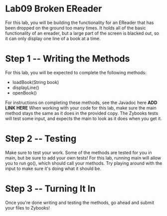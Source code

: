 # Lab09 Broken EReader
For this lab, you will be building the functionality for an EReader that has been dropped on the ground too many times. It holds all of the basic functionality
of an ereader, but a large part of the screen is blacked out, so it can only display one line of a book at a time.
# Step 1 -- Writing the Methods
For this lab, you will be expected to complete the following methods:
- loadBook(String book)
- displayLine()
- openBook()

For instructions on completing these methods, see the Javadoc here **ADD LINK HERE**
When working with your code for this lab, make sure the main method stays the same as it does in the provided copy. The Zybooks tests will test some input, and expects the main to look as it does when you get it.

# Step 2 -- Testing
Make sure to test your work. Some of the methods are tested for you in main, but be sure to add your own tests!
For this lab, running main will allow you to run go(), which should call your methods. Try playing around with the input to make sure it's doing what it should be.

# Step 3 -- Turning It In
Once you're done writing and testing the methods, go ahead and submit your files to Zybooks!
